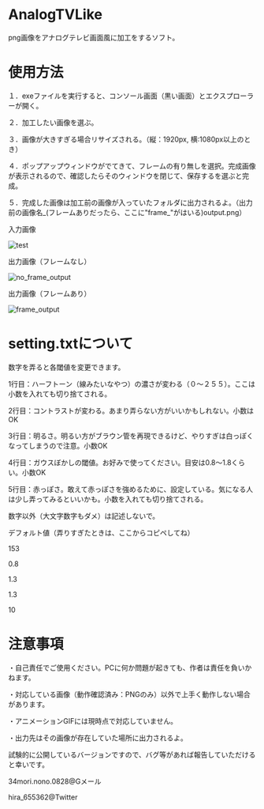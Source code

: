 # AnalogTVLike
png画像をアナログテレビ画面風に加工をするソフト。

# 使用方法
１．exeファイルを実行すると、コンソール画面（黒い画面）とエクスプローラーが開く。

２．加工したい画像を選ぶ。

３．画像が大きすぎる場合リサイズされる。（縦：1920px, 横:1080px以上のとき）

４．ポップアップウィンドウがでてきて、フレームの有り無しを選択。完成画像が表示されるので、確認したらそのウィンドウを閉じて、保存するを選ぶと完成。

５．完成した画像は加工前の画像が入っていたフォルダに出力されるよ。（出力前の画像名_(フレームありだったら、ここに"frame_"がはいる)output.png）

入力画像

![test](https://user-images.githubusercontent.com/56217982/90303722-6025eb00-deeb-11ea-9f9a-800338bba4f2.png)

出力画像（フレームなし）

![no_frame_output](https://user-images.githubusercontent.com/56217982/90303723-61571800-deeb-11ea-9e5c-09e8d66e3876.png)

出力画像（フレームあり）

![frame_output](https://user-images.githubusercontent.com/56217982/90303725-63b97200-deeb-11ea-91ac-67713beb98d6.png)

# setting.txtについて

数字を弄ると各閾値を変更できます。

1行目：ハーフトーン（線みたいなやつ）の濃さが変わる（０～２５５）。ここは小数を入れても切り捨てされる。

2行目：コントラストが変わる。あまり弄らない方がいいかもしれない。小数はOK

3行目：明るさ。明るい方がブラウン管を再現できるけど、やりすぎは白っぽくなってしまうので注意。小数OK

4行目：ガウスぼかしの閾値。お好みで使ってください。目安は0.8～1.8くらい。小数OK

5行目：赤っぽさ。敢えて赤っぽさを強めるために、設定している。気になる人は少し弄ってみるといいかも。小数を入れても切り捨てされる。


数字以外（大文字数字もダメ）は記述しないで。

デフォルト値（弄りすぎたときは、ここからコピペしてね）

153

0.8

1.3

1.3

10

# 注意事項

・自己責任でご使用ください。PCに何か問題が起きても、作者は責任を負いかねます。

・対応している画像（動作確認済み：PNGのみ）以外で上手く動作しない場合があります。

・アニメーションGIFには現時点で対応していません。

・出力先はその画像が存在していた場所に出力されるよ。


試験的に公開しているバージョンですので、バグ等があれば報告していただけると幸いです。

34mori.nono.0828@Gメール

hira_655362@Twitter

